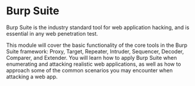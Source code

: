 # Burp Suite

Burp Suite is the industry standard tool for web application hacking, and is essential in any web penetration test.

This module will cover the basic functionality of the core tools in the Burp Suite framework: Proxy, Target, Repeater, Intruder, Sequencer, Decoder, Comparer, and Extender. You will learn how to apply Burp Suite when enumerating and attacking realistic web applications, as well as how to approach some of the common scenarios you may encounter when attacking a web app.
